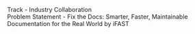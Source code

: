 Track - Industry Collaboration <br>
Problem Statement - Fix the Docs: Smarter, Faster, Maintainable Documentation for the Real World by iFAST
